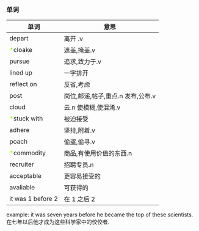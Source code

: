 ### 单词
|单词|意思|
|---|---|
|depart|离开 .v|
|<font color=Chartreuse> *</font>cloake|遮盖,掩盖.v|
|pursue|追求,致力于.v|
|lined up|一字排开|
|reflect on|反省,考虑|
|post|岗位,邮递,帖子,重点.n 发布,公布.v|
|cloud|云.n 使模糊,使混淆.v|
|<font color=Chartreuse> *</font>stuck with|被迫接受|
|adhere|坚持,附着.v|
|poach|偷盗,偷寻.v|
|<font color=Chartreuse> *</font>commodity|商品,有使用价值的东西.n|
|recruiter|招聘专员.n|
|acceptable|更容易接受的|
|avaliable|可获得的|
|it was 1 before 2|在 1 之后 2|

example: it was seven years before he became the top of these scientists.
在七年以后他才成为这些科学家中的佼佼者.